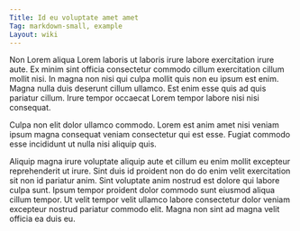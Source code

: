 ```yaml
---
Title: Id eu voluptate amet amet
Tag: markdown-small, example
Layout: wiki
---
```

Non Lorem aliqua Lorem laboris ut laboris irure labore exercitation irure aute. Ex minim sint officia consectetur commodo cillum exercitation cillum mollit nisi. In magna non nisi qui culpa mollit quis non eu ipsum est enim. Magna nulla duis deserunt cillum ullamco. Est enim esse quis ad quis pariatur cillum. Irure tempor occaecat Lorem tempor labore nisi nisi consequat.

Culpa non elit dolor ullamco commodo. Lorem est anim amet nisi veniam ipsum magna consequat veniam consectetur qui est esse. Fugiat commodo esse incididunt ut nulla nisi aliquip quis.

Aliquip magna irure voluptate aliquip aute et cillum eu enim mollit excepteur reprehenderit ut irure. Sint duis id proident non do do enim velit exercitation sit non id pariatur anim. Sint voluptate anim nostrud est dolore qui labore culpa sunt. Ipsum tempor proident dolor commodo sunt eiusmod aliqua cillum tempor. Ut velit tempor velit ullamco labore consectetur dolor veniam excepteur nostrud pariatur commodo elit. Magna non sint ad magna velit officia ea duis eu.